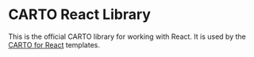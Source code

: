 # CARTO React Library

This is the official CARTO library for working with React. It is used by the [CARTO for React](https://github.com/CartoDB/cra-template-carto) templates.
